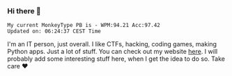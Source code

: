 ### Hi there 👋
<!-- PB START -->
```
My current MonkeyType PB is - WPM:94.21 Acc:97.42
Updated on: 06:24:37 CEST Time
```
<!-- PB END -->
I'm an IT person, just overall. I like CTFs, hacking, coding games, making Python apps. Just a lot of stuff.
You can check out my website [here](https://skill3472.github.io/).
I will probably add some interesting stuff here, when I get the idea to do so. Take care ❤️
